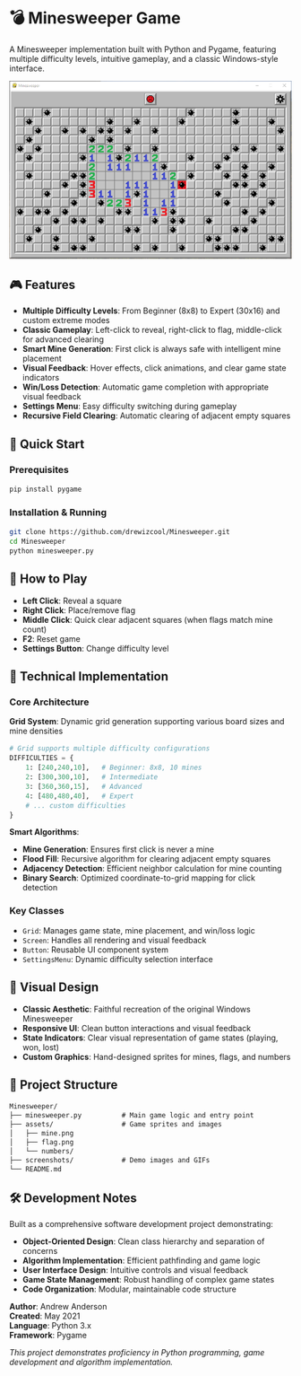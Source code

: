 # 💣 Minesweeper Game

A Minesweeper implementation built with Python and Pygame, featuring multiple difficulty levels, intuitive gameplay, and a classic Windows-style interface.

![Minesweeper Gameplay](screenshots/GameplayScreenshot.PNG)

## 🎮 Features

- **Multiple Difficulty Levels**: From Beginner (8x8) to Expert (30x16) and custom extreme modes
- **Classic Gameplay**: Left-click to reveal, right-click to flag, middle-click for advanced clearing
- **Smart Mine Generation**: First click is always safe with intelligent mine placement
- **Visual Feedback**: Hover effects, click animations, and clear game state indicators  
- **Win/Loss Detection**: Automatic game completion with appropriate visual feedback
- **Settings Menu**: Easy difficulty switching during gameplay
- **Recursive Field Clearing**: Automatic clearing of adjacent empty squares

## 🚀 Quick Start

### Prerequisites
```bash
pip install pygame
```

### Installation & Running
```bash
git clone https://github.com/drewizcool/Minesweeper.git
cd Minesweeper
python minesweeper.py
```

## 🎯 How to Play

- **Left Click**: Reveal a square
- **Right Click**: Place/remove flag
- **Middle Click**: Quick clear adjacent squares (when flags match mine count)
- **F2**: Reset game
- **Settings Button**: Change difficulty level

## 🔧 Technical Implementation

### Core Architecture

**Grid System**: Dynamic grid generation supporting various board sizes and mine densities
```python
# Grid supports multiple difficulty configurations
DIFFICULTIES = {
    1: [240,240,10],   # Beginner: 8x8, 10 mines
    2: [300,300,10],   # Intermediate
    3: [360,360,15],   # Advanced
    4: [480,480,40],   # Expert
    # ... custom difficulties
}
```

**Smart Algorithms**:
- **Mine Generation**: Ensures first click is never a mine
- **Flood Fill**: Recursive algorithm for clearing adjacent empty squares
- **Adjacency Detection**: Efficient neighbor calculation for mine counting
- **Binary Search**: Optimized coordinate-to-grid mapping for click detection

### Key Classes

- `Grid`: Manages game state, mine placement, and win/loss logic
- `Screen`: Handles all rendering and visual feedback
- `Button`: Reusable UI component system
- `SettingsMenu`: Dynamic difficulty selection interface

## 🎨 Visual Design

- **Classic Aesthetic**: Faithful recreation of the original Windows Minesweeper
- **Responsive UI**: Clean button interactions and visual feedback
- **State Indicators**: Clear visual representation of game states (playing, won, lost)
- **Custom Graphics**: Hand-designed sprites for mines, flags, and numbers

## 📁 Project Structure

```
Minesweeper/
├── minesweeper.py          # Main game logic and entry point
├── assets/                 # Game sprites and images
│   ├── mine.png
│   ├── flag.png
│   └── numbers/
├── screenshots/            # Demo images and GIFs
└── README.md
```

## 🛠️ Development Notes

Built as a comprehensive software development project demonstrating:
- **Object-Oriented Design**: Clean class hierarchy and separation of concerns
- **Algorithm Implementation**: Efficient pathfinding and game logic
- **User Interface Design**: Intuitive controls and visual feedback
- **Game State Management**: Robust handling of complex game states
- **Code Organization**: Modular, maintainable code structure



**Author**: Andrew Anderson  
**Created**: May 2021  
**Language**: Python 3.x  
**Framework**: Pygame

*This project demonstrates proficiency in Python programming, game development and algorithm implementation.*
